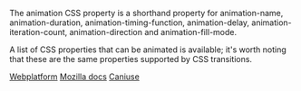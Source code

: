 The animation CSS property is a shorthand property for animation-name, animation-duration, animation-timing-function, animation-delay, animation-iteration-count, animation-direction and animation-fill-mode.

A list of CSS properties that can be animated is available; it's worth noting that these are the same properties supported by CSS transitions.

[Webplatform](http://docs.webplatform.org/wiki/css/properties/animation "Webplatform")
[Mozilla docs](https://developer.mozilla.org/en-US/docs/Web/CSS/animation "Mozilla")
[Caniuse](http://caniuse.com/#feat=css-animation "Caniuse")